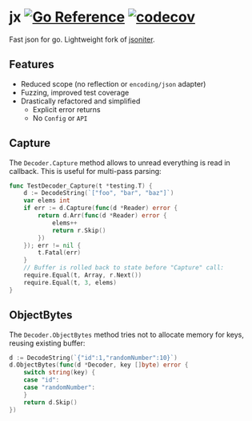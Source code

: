 # jx [![Go Reference](https://img.shields.io/badge/go-pkg-00ADD8)](https://pkg.go.dev/github.com/ogen-go/jx#section-documentation) [![codecov](https://img.shields.io/codecov/c/github/ogen-go/jx?label=cover)](https://codecov.io/gh/ogen-go/jx)

Fast json for go. Lightweight fork of [jsoniter](https://github.com/json-iterator/go).

## Features
* Reduced scope (no reflection or `encoding/json` adapter)
* Fuzzing, improved test coverage
* Drastically refactored and simplified
  * Explicit error returns
  * No `Config` or `API`

## Capture

The `Decoder.Capture` method allows to unread everything is read in callback.
This is useful for multi-pass parsing:
```go
func TestDecoder_Capture(t *testing.T) {
	d := DecodeString(`["foo", "bar", "baz"]`)
	var elems int
	if err := d.Capture(func(d *Reader) error {
		return d.Arr(func(d *Reader) error {
			elems++
			return r.Skip()
		})
	}); err != nil {
		t.Fatal(err)
	}
	// Buffer is rolled back to state before "Capture" call:
	require.Equal(t, Array, r.Next())
	require.Equal(t, 3, elems)
}
```

## ObjectBytes

The `Decoder.ObjectBytes` method tries not to allocate memory for keys, reusing existing buffer:
```go
d := DecodeString(`{"id":1,"randomNumber":10}`)
d.ObjectBytes(func(d *Decoder, key []byte) error {
    switch string(key) {
    case "id":
    case "randomNumber":
    }
    return d.Skip()
})
```
